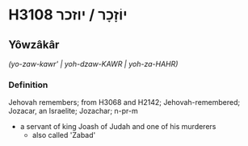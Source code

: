 # H3108 יוֹזָכָר / יוזכר

## Yôwzâkâr

_(yo-zaw-kawr' | yoh-dzaw-KAWR | yoh-za-HAHR)_

### Definition

Jehovah remembers; from H3068 and H2142; Jehovah-remembered; Jozacar, an Israelite; Jozachar; n-pr-m

- a servant of king Joash of Judah and one of his murderers
  - also called 'Zabad'
